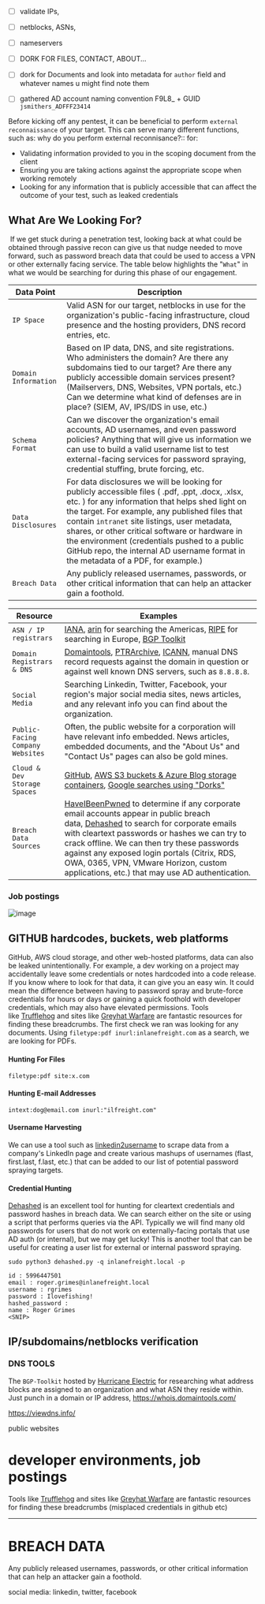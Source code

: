 
- [ ] validate IPs, 
- [ ] netblocks, ASNs,
- [ ] nameservers
- [ ] DORK FOR FILES, CONTACT, ABOUT...
- [ ] dork for Documents and look into  metadata for `author` field and whatever names u might find note them
- [ ] gathered AD account naming convention F9L8_ + GUID `jsmithers_ADFFF23414`


Before kicking off any pentest, it can be beneficial to perform `external reconnaissance` of your target. This can serve many different functions, such as:
why do you perform external reconnisance?:: for:

- Validating information provided to you in the scoping document from the client
- Ensuring you are taking actions against the appropriate scope when working remotely
- Looking for any information that is publicly accessible that can affect the outcome of your test, such as leaked credentials
## What Are We Looking For?

 If we get stuck during a penetration test, looking back at what could be obtained through passive recon can give us that nudge needed to move forward, such as password breach data that could be used to access a VPN or other externally facing service. The table below highlights the "`What`" in what we would be searching for during this phase of our engagement.

| **Data Point**       | **Description**                                                                                                                                                                                                                                                                                                                                                                                                                                 |
| -------------------- | ----------------------------------------------------------------------------------------------------------------------------------------------------------------------------------------------------------------------------------------------------------------------------------------------------------------------------------------------------------------------------------------------------------------------------------------------- |
| `IP Space`           | Valid ASN for our target, netblocks in use for the organization's public-facing infrastructure, cloud presence and the hosting providers, DNS record entries, etc.                                                                                                                                                                                                                                                                              |
| `Domain Information` | Based on IP data, DNS, and site registrations. Who administers the domain? Are there any subdomains tied to our target? Are there any publicly accessible domain services present? (Mailservers, DNS, Websites, VPN portals, etc.) Can we determine what kind of defenses are in place? (SIEM, AV, IPS/IDS in use, etc.)                                                                                                                        |
| `Schema Format`      | Can we discover the organization's email accounts, AD usernames, and even password policies? Anything that will give us information we can use to build a valid username list to test external-facing services for password spraying, credential stuffing, brute forcing, etc.                                                                                                                                                                  |
| `Data Disclosures`   | For data disclosures we will be looking for publicly accessible files ( .pdf, .ppt, .docx, .xlsx, etc. ) for any information that helps shed light on the target. For example, any published files that contain `intranet` site listings, user metadata, shares, or other critical software or hardware in the environment (credentials pushed to a public GitHub repo, the internal AD username format in the metadata of a PDF, for example.) |
| `Breach Data`        | Any publicly released usernames, passwords, or other critical information that can help an attacker gain a foothold.                                                                                                                                                                                                                                                                                                                            |

| **Resource**                     | **Examples**                                                                                                                                                                                                                                                                                                                                                                                                                             |
| -------------------------------- | ---------------------------------------------------------------------------------------------------------------------------------------------------------------------------------------------------------------------------------------------------------------------------------------------------------------------------------------------------------------------------------------------------------------------------------------- |
| `ASN / IP registrars`            | [IANA](https://www.iana.org/), [arin](https://www.arin.net/) for searching the Americas, [RIPE](https://www.ripe.net/) for searching in Europe, [BGP Toolkit](https://bgp.he.net/)                                                                                                                                                                                                                                                       |
| `Domain Registrars & DNS`        | [Domaintools](https://www.domaintools.com/), [PTRArchive](http://ptrarchive.com/), [ICANN](https://lookup.icann.org/lookup), manual DNS record requests against the domain in question or against well known DNS servers, such as `8.8.8.8`.                                                                                                                                                                                             |
| `Social Media`                   | Searching Linkedin, Twitter, Facebook, your region's major social media sites, news articles, and any relevant info you can find about the organization.                                                                                                                                                                                                                                                                                 |
| `Public-Facing Company Websites` | Often, the public website for a corporation will have relevant info embedded. News articles, embedded documents, and the "About Us" and "Contact Us" pages can also be gold mines.                                                                                                                                                                                                                                                       |
| `Cloud & Dev Storage Spaces`     | [GitHub](https://github.com/), [AWS S3 buckets & Azure Blog storage containers](https://grayhatwarfare.com/), [Google searches using "Dorks"](https://www.exploit-db.com/google-hacking-database)                                                                                                                                                                                                                                        |
| `Breach Data Sources`            | [HaveIBeenPwned](https://haveibeenpwned.com/) to determine if any corporate email accounts appear in public breach data, [Dehashed](https://www.dehashed.com/) to search for corporate emails with cleartext passwords or hashes we can try to crack offline. We can then try these passwords against any exposed login portals (Citrix, RDS, OWA, 0365, VPN, VMware Horizon, custom applications, etc.) that may use AD authentication. |

### Job postings

![image](https://academy.hackthebox.com/storage/modules/143/spjob2.png)

## GITHUB hardcodes, buckets, web platforms
GitHub, AWS cloud storage, and other web-hosted platforms, data can also be leaked unintentionally. 
For example, a dev working on a project may accidentally leave some credentials or notes hardcoded into a code release. If you know where to look for that data, it can give you an easy win. It could mean the difference between having to password spray and brute-force credentials for hours or days or gaining a quick foothold with developer credentials, which may also have elevated permissions. Tools like [Trufflehog](https://github.com/trufflesecurity/truffleHog) and sites like [Greyhat Warfare](https://buckets.grayhatwarfare.com/) are fantastic resources for finding these breadcrumbs. 
The first check we ran was looking for any documents. Using `filetype:pdf inurl:inlanefreight.com` as a search, we are looking for PDFs.

#### Hunting For Files
`filetype:pdf site:x.com`

#### Hunting E-mail Addresses
`intext:dog@email.com inurl:"ilfreight.com"`

#### Username Harvesting

We can use a tool such as [linkedin2username](https://github.com/initstring/linkedin2username) to scrape data from a company's LinkedIn page and create various mashups of usernames (flast, first.last, f.last, etc.) that can be added to our list of potential password spraying targets.

#### Credential Hunting

[Dehashed](http://dehashed.com/) is an excellent tool for hunting for cleartext credentials and password hashes in breach data. We can search either on the site or using a script that performs queries via the API. Typically we will find many old passwords for users that do not work on externally-facing portals that use AD auth (or internal), but we may get lucky! This is another tool that can be useful for creating a user list for external or internal password spraying.
```shell-session
sudo python3 dehashed.py -q inlanefreight.local -p

id : 5996447501
email : roger.grimes@inlanefreight.local
username : rgrimes
password : Ilovefishing!
hashed_password : 
name : Roger Grimes
<SNIP>
```

## IP/subdomains/netblocks verification
### DNS TOOLS

The `BGP-Toolkit` hosted by [Hurricane Electric](http://he.net/) for researching what address blocks are assigned to an organization and what ASN they reside within. Just punch in a domain or IP address,
https://whois.domaintools.com/

https://viewdns.info/

public websites


# developer environments, job postings
Tools like [Trufflehog](https://github.com/trufflesecurity/truffleHog) and sites like [Greyhat Warfare](https://buckets.grayhatwarfare.com/) are fantastic resources for finding these breadcrumbs (misplaced credentials in github etc)

---
# BREACH DATA
Any publicly released usernames, passwords, or other critical information that can help an attacker gain a foothold.

social media: linkedin, twitter, facebook